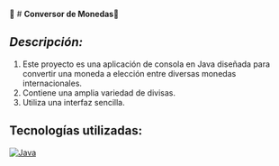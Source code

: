 💸 # **Conversor de Monedas**💸

## *Descripción:*
1. Este proyecto es una aplicación de consola en Java diseñada para convertir una moneda a elección entre diversas monedas internacionales.
2. Contiene una amplia variedad de divisas.
3. Utiliza una interfaz sencilla.

## Tecnologías utilizadas: ##
[![Java](https://img.shields.io/badge/java-17-orange.svg)](https://www.java.com/)

